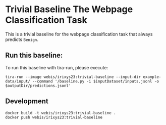 # Trivial Baseline The Webpage Classification Task

This is a trivial baseline for the webpage classification task that always predicts `Benign`.

## Run this baseline:

To run this baseline with tira-run, please execute:

```
tira-run --image webis/irixys23:trivial-baseline --input-dir example-data/input/ --command '/baseline.py -i $inputDataset/inputs.jsonl -o $outputDir/predictions.jsonl'
```

## Development

```
docker build -t webis/irixys23:trivial-baseline .
docker push webis/irixys23:trivial-baseline
```


